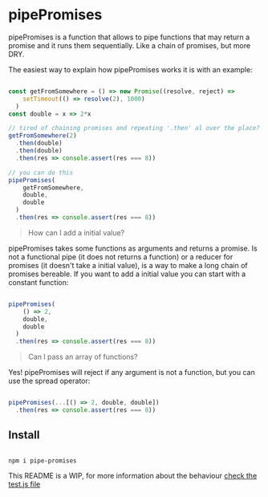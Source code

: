 # pipePromises

pipePromises is a function that allows to pipe functions that may return a promise and it runs them sequentially. Like a chain of promises, but more DRY. 

The easiest way to explain how pipePromises works it is with an example:

```javascript

const getFromSomewhere = () => new Promise((resolve, reject) => 
    setTimeout(() => resolve(2), 1000)
  )
const double = x => 2*x

// tired of chaining promises and repeating '.then' al over the place?
getFromSomewhere(2)
  .then(double)
  .then(double)
  .then(res => console.assert(res === 8))

// you can do this
pipePromises(
    getFromSomewhere,
    double,
    double
  )
  .then(res => console.assert(res === 8))

```

> How can I add a initial value?

pipePromises takes some functions as arguments and returns a promise. Is not a functional pipe (it does not returns a function) or a reducer for promises (it doesn't take a initial value), is a way to make a long chain of promises bereable. If you want to add a initial value you can start with a constant function:

```javascript

pipePromises(
    () => 2,
    double,
    double
  )
  .then(res => console.assert(res === 8))


```

> Can I pass an array of functions?

Yes! pipePromises will reject if any argument is not a function, but you can use the spread operator:

```javascript

pipePromises(...[() => 2, double, double])
  .then(res => console.assert(res === 8))

```

## Install

```

npm i pipe-promises

```


This README is a WIP, for more information about the behaviour [check the test.js file](https://github.com/juanmirod/pipe-promises/blob/master/test.js)